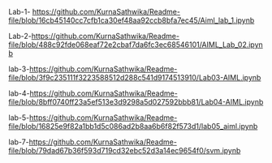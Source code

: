 Lab-1- https://github.com/KurnaSathwika/Readme-file/blob/16cb45140cc7cfb1ca30ef48aa92ccb8bfa7ec45/Aiml_lab_1.ipynb

Lab-2-https://github.com/KurnaSathwika/Readme-file/blob/488c92fde068eaf72e2cbaf7da6fc3ec68546101/AIML_Lab_02.ipynb

lab-3-https://github.com/KurnaSathwika/Readme-file/blob/3f9c235111f3223588512d288c541d9174513910/Lab03-AIML.ipynb

lab-4-https://github.com/KurnaSathwika/Readme-file/blob/8bff0740ff23a5ef513e3d9298a5d027592bbb81/Lab04-AIML.ipynb

lab-5-https://github.com/KurnaSathwika/Readme-file/blob/16825e9f82a1bb1d5c086ad2b8aa6b6f82f573d1/lab05_aiml.ipynb


lab-7-https://github.com/KurnaSathwika/Readme-file/blob/79dad67b36f593d719cd32ebc52d3a14ec9654f0/svm.ipynb
